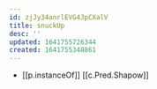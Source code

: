 ```yaml
---
id: zjJy34anrlEVG4JpCXalV
title: snuckUp
desc: ''
updated: 1641755726344
created: 1641755348861
---
```


- [[p.instanceOf]] [[c.Pred.Shapow]]
